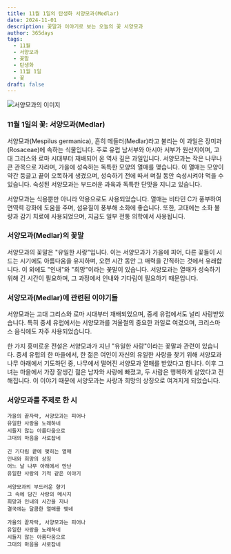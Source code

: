```yaml
---
title: 11월 1일의 탄생화 서양모과(Medlar)
date: 2024-11-01
description: 꽃말과 이야기로 보는 오늘의 꽃 서양모과
author: 365days
tags:
  - 11월
  - 서양모과
  - 꽃말
  - 탄생화
  - 11월 1일
  - 꽃
draft: false
---
```



![서양모과의 이미지](https://cdn.pixabay.com/photo/2018/10/02/07/36/medlar-3718103_640.jpg#center)


### 11월 1일의 꽃: 서양모과(Medlar)

서양모과(Mespilus germanica), 흔히 메들러(Medlar)라고 불리는 이 과일은 장미과(Rosaceae)에 속하는 식물입니다. 주로 유럽 남서부와 아시아 서부가 원산지이며, 고대 그리스와 로마 시대부터 재배되어 온 역사 깊은 과일입니다. 서양모과는 작은 나무나 큰 관목으로 자라며, 가을에 성숙하는 독특한 모양의 열매를 맺습니다. 이 열매는 모양이 약간 둥글고 끝이 오목하게 생겼으며, 성숙하기 전에 따서 며칠 동안 숙성시켜야 먹을 수 있습니다. 숙성된 서양모과는 부드러운 과육과 독특한 단맛을 지니고 있습니다.

서양모과는 식용뿐만 아니라 약용으로도 사용되었습니다. 열매는 비타민 C가 풍부하여 면역력 강화에 도움을 주며, 섬유질이 풍부해 소화에 좋습니다. 또한, 고대에는 소화 불량과 감기 치료에 사용되었으며, 지금도 일부 전통 의학에서 사용됩니다.

### 서양모과(Medlar)의 꽃말

서양모과의 꽃말은 "유일한 사랑"입니다. 이는 서양모과가 가을에 피어, 다른 꽃들이 시드는 시기에도 아름다움을 유지하며, 오랜 시간 동안 그 매력을 간직하는 것에서 유래합니다. 이 외에도 "인내"와 "희망"이라는 꽃말이 있습니다. 서양모과는 열매가 성숙하기 위해 긴 시간이 필요하며, 그 과정에서 인내와 기다림이 필요하기 때문입니다.

### 서양모과(Medlar)에 관련된 이야기들

서양모과는 고대 그리스와 로마 시대부터 재배되었으며, 중세 유럽에서도 널리 사랑받았습니다. 특히 중세 유럽에서는 서양모과를 겨울철의 중요한 과일로 여겼으며, 크리스마스 음식에도 자주 사용되었습니다.

한 가지 흥미로운 전설은 서양모과가 지닌 "유일한 사랑"이라는 꽃말과 관련이 있습니다. 중세 유럽의 한 마을에서, 한 젊은 여인이 자신의 유일한 사랑을 찾기 위해 서양모과 나무 아래에서 기도하던 중, 나무에서 떨어진 서양모과 열매를 받았다고 합니다. 이후 그녀는 마을에서 가장 잘생긴 젊은 남자와 사랑에 빠졌고, 두 사람은 행복하게 살았다고 전해집니다. 이 이야기 때문에 서양모과는 사랑과 희망의 상징으로 여겨지게 되었습니다.

### 서양모과를 주제로 한 시

	가을의 끝자락, 서양모과는 피어나
	유일한 사랑을 노래하네
	시들지 않는 아름다움으로
	그대의 마음을 사로잡네
	
	긴 기다림 끝에 맺히는 열매
	인내와 희망의 상징
	어느 날 나무 아래에서 만난
	유일한 사랑의 기적 같은 이야기
	
	서양모과의 부드러운 향기
	그 속에 담긴 사랑의 메시지
	희망과 인내의 시간을 지나
	결국에는 달콤한 열매를 맺네
	
	가을의 끝자락, 서양모과는 피어나
	유일한 사랑을 노래하네
	시들지 않는 아름다움으로
	그대의 마음을 사로잡네